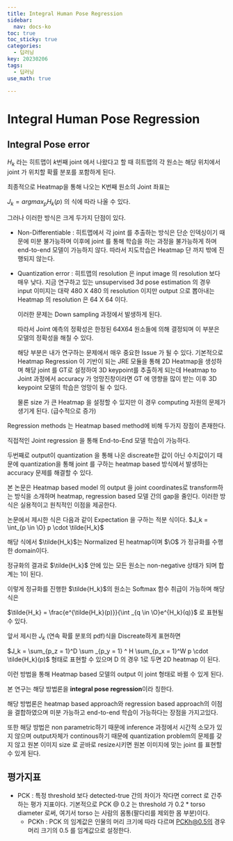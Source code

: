 ```yaml
---
title: Integral Human Pose Regression
sidebar:
  nav: docs-ko
toc: true
toc_sticky: true
categories:
  - 딥러닝
key: 20230206
tags: 
  - 딥러닝
use_math: true

---
```


# Integral Human Pose Regression

## Integral Pose error

$H_k$ 라는 히트맵이 $k$번째 joint 에서 나왔다고 할 때 히트맵의 각 원소는 해당 위치에서 joint 가 위치할 확률 분포를 포함하게 된다.

최종적으로 Heatmap을 통해 나오는 K번째 원소의  Joint 좌표는 

$J_k = argmax_p H_k(p)$ 의 식에 따라 나올 수 있다.

그러나 이러한 방식은 크게 두가지 단점이 있다.

- Non-Differentiable : 히트맵에서 각 joint 를 추출하는 방식은 단순 인덱싱이기 때문에 미분 불가능하며 이후에 joint 를 통해 학습을 하는 과정을 불가능하게 하며 end-to-end 모델이 가능하지 않다. 따라서 지도학습은 Heatmap 단 까지 밖에 진행되지 않는다.

- Quantization error : 히트맵의 resolution 은 input image 의 resolution 보다 매우 낮다. 지금 연구하고 있는 unsupervised 3d pose estimation 의 경우 input 이미지는 대략 480 X 480 의 resolution 이지만 output 으로 뽑아내는 Heatmap 의 resolution 은 64 X 64 이다.

  이러한 문제는 Down sampling 과정에서 발생하게 된다. 

  따라서 Joint 예측의 정확성은 한정된 64X64 원소들에 의해 결정되며 이 부분은 모델의 정확성을 해칠 수 있다.

  해당 부분은 내가 연구하는 문제에서 매우 중요한 Issue 가 될 수 있다. 기본적으로 Heatmap Regression 이 기반이 되는 JRE 모듈을 통해 2D Heatmap을 생성하며 해당 joint 를 GT로 설정하여 3D keypoint를 추출하게 되는데 Heatmap to Joint 과정에서 accuracy 가 엉망진창이라면 GT 에 영향을 많이 받는 이후 3D keypoint 모델의 학습은 엉망이 될 수 있다.

  물론 size 가 큰 Heatmap 을 설정할 수 있지만 이 경우 computing 자원의 문제가 생기게 된다. (급수적으로 증가)

Regression methods 는 Heatmap based method에 비해 두가지 장점이 존재한다. 

직접적인 Joint regression 을 통해 End-to-End 모델 학습이 가능하다. 

두번째로 output이 quantization 을 통해 나온 discreate한 값이 아닌 수치값이기 때문에 quantization을 통해 joint 를 구하는 heatmap based 방식에서 발생하는 accuracy 문제를 해결할 수 있다.

본 논문은 Heatmap based model 의 output 을 joint coordinates로 transform하는 방식을 소개하며 heatmap, regression based 모델 간의 gap을 줄인다. 이러한 방식은 실용적이고 원칙적인 이점을 제공한다.

논문에서 제시한 식은 다음과 같이 Expectation 을 구하는 적분 식이다.
$J_k = \int_{p \in \O} p \cdot \tilde{H_k}$

해당 식에서 $\tilde{H_k}$는 Normalized 된 heatmap이며 $\O$ 가 정규화를 수행한 domain이다.

정규화의 결과로 $\tilde{H_k}$ 안에 있는 모든 원소는 non-negative 상태가 되며 합계는 1이 된다. 

이렇게 정규화를 진행한 $\tilde{H_k}$의 원소는 Softmax 함수 취급이 가능하며 해당 식은

$\tilde{H_k} = \frac{e^{\tilde{H_k}(p)}}{\int _{q \in \O}e^{H_k}(q)}$  로 표현될 수 있다. 

앞서 제시한 $J_k$  (연속 확률 분포의 pdf)식을 Discreate하게 표현하면

$J_k = \sum_{p_z = 1}^D \sum _{p_y = 1} ^ H \sum_{p_x = 1}^W p \cdot \tilde{H_k}(p)$ 형태로 표현할 수 있으며 D 의 경우 1로 두면 2D heatmap 이 된다.

이런 방법을 통해 Heatmap based 모델의 output 이 joint 형태로 바뀔 수 있게 된다. 

본 연구는 해당 방법론을 **integral pose regression**이라 칭한다. 

해당 방법론은 heatmap based approach와 regression based approach의 이점을 결합하였으며 미분 가능하고 end-to-end 학습이 가능하다는 장점을 가지고있다.

또한 해당 방법은 non parametric하기 때문에 inference 과정에서 시간적 소모가 있지 않으며 output자체가 continous하기 때문에 quantization problem의 문제를 갖지 않고 원본 이미지 size 로 곧바로 resize시키면 원본 이미지에 맞는 joint 를 표현할 수 있게 된다. 

## 평가지표

- PCK : 특정 threshold 보다 detected-true 간의 차이가 작다면 correct 로 간주하는 평가 지표이다.
  기본적으로 PCK @ 0.2 는 threshold 가 0.2 * torso diameter 로써, 여기서 torso 는 사람의 몸통(팔다리를 제외한 몸 부분)이다. 
  - PCKh : PCK 의 임계값은 인물의 머리 크기에 따라 다르며 PCKh@0.5의 경우 머리 크기의 0.5 를 임계값으로 설정한다.